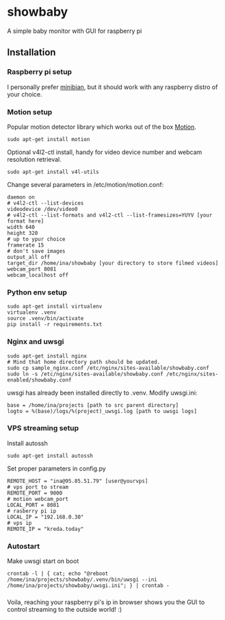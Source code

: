 # showbaby
A simple baby monitor with GUI for raspberry pi

## Installation

### Raspberry pi setup

I personally prefer [minibian](https://minibianpi.wordpress.com/), but it should work with any raspberry distro of your choice.

### Motion setup

Popular motion detector library which works out of the box [Motion](http://www.lavrsen.dk/foswiki/bin/view/Motion/WebHome).

```
sudo apt-get install motion
```
Optional v4l2-ctl install, handy for video device number and webcam resolution retrieval.
```
sudo apt-get install v4l-utils
```
Change several parameters in /etc/motion/motion.conf:

```
daemon on
# v4l2-ctl --list-devices
videodevice /dev/video0 
# v4l2-ctl --list-formats and v4l2-ctl --list-framesizes=YUYV [your format here]
width 640
height 320
# up to ypur choice
framerate 15
# don't save images
output_all off
target_dir /home/ina/showbaby [your directory to store filmed videos]
webcam_port 8081
webcam_localhost off
```

### Python env setup

```
sudo apt-get install virtualenv
virtualenv .venv
source .venv/bin/activate
pip install -r requirements.txt
```

### Nginx and uwsgi
```
sudo apt-get install nginx
# Mind that home directory path should be updated.
sudo cp sample_nginx.conf /etc/nginx/sites-available/showbaby.conf
sudo ln -s /etc/nginx/sites-available/showbaby.conf /etc/nginx/sites-enabled/showbaby.conf
```
uwsgi has already been installed directly to .venv. Modify uwsgi.ini:
```
base = /home/ina/projects [path to src parent directory]
logto = %(base)/logs/%(project)_uwsgi.log [path to uwsgi logs]
```

### VPS streaming setup
Install autossh

```
sudo apt-get install autossh
```

Set proper parameters in config.py
```
REMOTE_HOST = "ina@95.85.51.79" [user@yourvps]
# vps port to stream
REMOTE_PORT = 9000
# motion webcam_port
LOCAL_PORT = 8081
# rasberry pi ip
LOCAL_IP = "192.168.0.30"
# vps ip
REMOTE_IP = "kreda.today"
```

### Autostart

Make uwsgi start on boot
```
crontab -l | { cat; echo "@reboot /home/ina/projects/showbaby/.venv/bin/uwsgi --ini /home/ina/projects/showbaby/uwsgi.ini"; } | crontab -
```
###

Voila, reaching your raspberry pi's ip in browser shows you the GUI to control streaming to the outside world! :)
